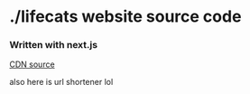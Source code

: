 # ./lifecats website source code

### Written with next.js

[CDN source](https://github.com/lifecats/cdn)

also here is url shortener lol
